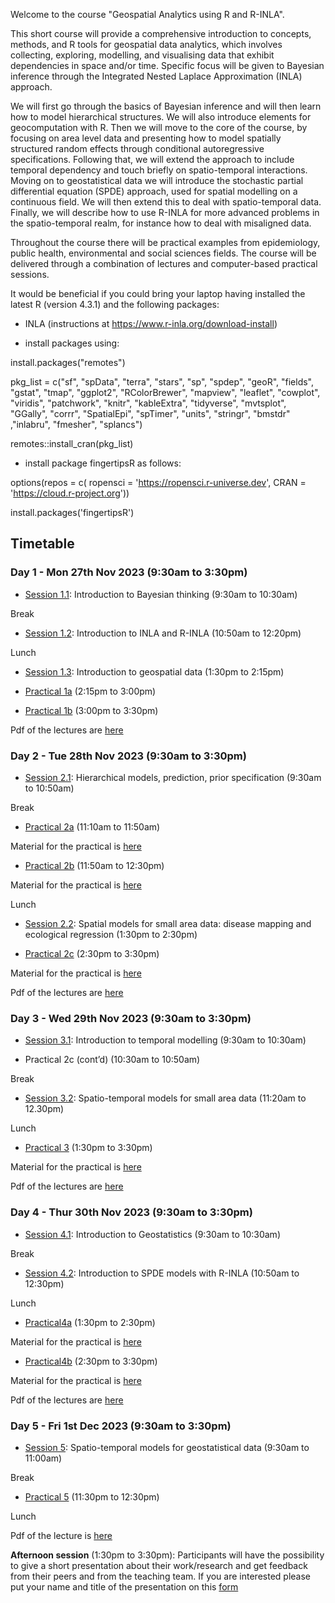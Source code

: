 Welcome to the course "Geospatial Analytics using R and R-INLA".

 This short course will provide a comprehensive introduction to concepts, methods, and R tools for geospatial data analytics, which involves collecting, exploring, modelling, and visualising data that exhibit dependencies in space and/or time. Specific focus will be given to Bayesian inference through the Integrated Nested Laplace Approximation (INLA) approach. 
 
We will first go through the basics of Bayesian inference and will then learn how to model hierarchical structures. We will also introduce elements for geocomputation with R. Then we will move to the core of the course, by focusing on area level data and presenting how to model spatially structured random effects through conditional autoregressive specifications.  Following that, we will extend the approach to include temporal dependency and touch briefly on spatio-temporal interactions. Moving on to geostatistical data we will introduce the stochastic partial differential equation (SPDE) approach, used for spatial modelling on a continuous field. We will then extend this to deal with spatio-temporal data. Finally, we will describe how to use R-INLA for more advanced problems in the spatio-temporal realm, for instance how to deal with misaligned data. 

Throughout the course there will be practical examples from epidemiology, public health, environmental and social sciences fields. The course will be delivered through a combination of lectures and computer-based practical sessions.

It would be beneficial if you could bring your laptop having installed the latest R (version 4.3.1) and the following packages:

- INLA (instructions at https://www.r-inla.org/download-install)

- install packages using:

install.packages("remotes")

pkg_list = c("sf", "spData", "terra", "stars", "sp", "spdep", "geoR", "fields", "gstat", "tmap", "ggplot2", "RColorBrewer", "mapview", "leaflet", "cowplot", "viridis", "patchwork", "knitr", "kableExtra", "tidyverse", "mvtsplot", "GGally", "corrr", "SpatialEpi", "spTimer", "units", "stringr", "bmstdr" ,"inlabru", "fmesher", "splancs")

remotes::install_cran(pkg_list)

- install package fingertipsR as follows:

options(repos = c(
  ropensci = 'https://ropensci.r-universe.dev',
  CRAN = 'https://cloud.r-project.org'))

install.packages('fingertipsR')


## Timetable
### Day 1 - Mon 27th Nov 2023 (9:30am to 3:30pm)

- [Session 1.1](Session1.1): Introduction to Bayesian thinking  (9:30am to 10:30am)

Break

- [Session 1.2](Session1.2): Introduction to INLA and R-INLA (10:50am to 12:20pm)

Lunch

- [Session 1.3](Session1.3): Introduction to  geospatial data (1:30pm to 2:15pm)

- [Practical 1a](Practical1a) (2:15pm to 3:00pm)

- [Practical 1b](Practical1b) (3:00pm to 3:30pm) 



Pdf of the lectures are [here](Pdfs/Day1.zip)

### Day 2 - Tue 28th Nov 2023 (9:30am to 3:30pm)

- [Session 2.1](Session2.1): Hierarchical models, prediction, prior specification (9:30am to 10:50am)

Break

- [Practical 2a](Practical2a) (11:10am to 11:50am)

Material for the practical is [here](Practicals/Practical2a.zip)

- [Practical 2b](Practical2b)   (11:50am to 12:30pm)


Material for the practical is [here](Practicals/Practical2b.zip)

Lunch

- [Session 2.2](Session2.2): Spatial models for small area data: disease mapping and ecological regression (1:30pm to 2:30pm) 

- [Practical 2c](Practical2c) (2:30pm to 3:30pm) 

Material for the practical is [here](Practicals/Practical2c.zip)

Pdf of the lectures are [here](Pdfs/Day2.zip)


### Day 3 - Wed 29th Nov 2023 (9:30am to 3:30pm)

- [Session 3.1](Session3.1):  Introduction to temporal modelling (9:30am to 10:30am) 

-  Practical 2c (cont’d) (10:30am to 10:50am)

Break

- [Session 3.2](Session3.2): Spatio-temporal models for small area data (11:20am to 12.30pm)

Lunch

- [Practical 3](Practical3) (1:30pm to 3:30pm)

Material for the practical is [here](Practicals/Practical3.zip)


Pdf of the lectures are [here](Pdfs/Day3.zip)


### Day 4 - Thur 30th Nov 2023 (9:30am to 3:30pm)

- [Session 4.1](Session4.1): Introduction to Geostatistics (9:30am to 10:30am)

Break

- [Session 4.2](Session4.2): Introduction to SPDE models with R-INLA (10:50am to 12:30pm) 

Lunch

- [Practical4a](Practical4a) (1:30pm to 2:30pm)

Material for the practical is [here](Practicals/Practical4a.zip)

- [Practical4b](Practical4b) (2:30pm to 3:30pm)

Material for the practical is [here](Practicals/temperature.croatia.zip)

Pdf of the lectures are [here](Pdfs/Day4.zip)

### Day 5 - Fri 1st Dec 2023 (9:30am to 3:30pm)

- [Session 5](Session5): Spatio-temporal models for geostatistical data (9:30am to 11:00am) 

Break

- [Practical 5](Practical5) (11:30pm to 12:30pm)


Lunch

Pdf of the lecture is [here](Pdfs/Day5.zip)


**Afternoon session** (1:30pm to 3:30pm): Participants will have the possibility to give a short presentation about their work/research and get feedback from their peers and from the teaching team. If you are interested please put your name and title of the presentation on this [form](https://docs.google.com/forms/d/e/1FAIpQLSe13bWUocGiRFVfmS72zSy9Ki2SdcA0h3QJvK8RCY9In-kaHQ/viewform?usp=sf_link)